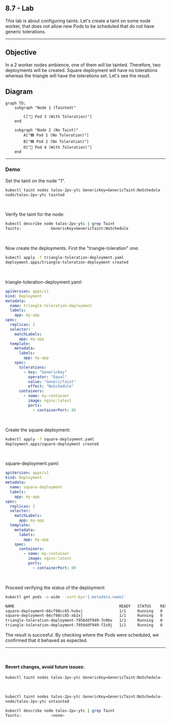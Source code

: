 ## 8.7 - Lab

This lab is about configuring taints. Let's create a taint on some node worker, that does not allow new Pods to be scheduled that do not have generic tolerations.

--------------------------------

## Objective

In a 2 worker nodes ambience, one of them will be tainted. Therefore, two deployments will be created. Square deployment will have no tolerations whereas the triangle will have the tolerations set. Let's see the result.

## Diagram

```mermaid
graph TD;
    subgraph "Node 1 (Tainted)"

        C["🔺 Pod 3 (With Toleration)"]
    end

    subgraph "Node 2 (No Taint)"
        A["🟦 Pod 1 (No Toleration)"]
        B["🟦 Pod 2 (No Toleration)"]
        D["🔺 Pod 4 (With Toleration)"]
    end
```

--------------------------------

### Demo

Set the taint on the node "1".
```bash
kubectl taint nodes talos-2pv-ytc GenericKey=GenericTaint:NoSchedule
node/talos-2pv-ytc tainted
```
&nbsp;

Verify the taint for the node:
```bash
kubectl describe node talos-2pv-ytc | grep Taint
Taints:             GenericKey=GenericTaint:NoSchedule
```

&nbsp;

Now create the deployments. First the "triangle-toleration" one:

```bash
kubectl apply -f triangle-toleration-deployment.yaml
deployment.apps/triangle-toleration-deployment created
```

&nbsp;

triangle-toleration-deployment.yaml:
```YAML
apiVersion: apps/v1
kind: Deployment
metadata:
  name: triangle-toleration-deployment
  labels:
    app: my-app
spec:
  replicas: 2
  selector:
    matchLabels:
      app: my-app
  template:
    metadata:
      labels:
        app: my-app
    spec:
      tolerations:
        - key: "GenericKey"
          operator: "Equal"
          value: "GenericTaint"
          effect: "NoSchedule"
      containers:
        - name: my-container
          image: nginx:latest
          ports:
            - containerPort: 80
```
&nbsp;

Create the square deployment:

```bash
kubectl apply -f square-deployment.yaml
deployment.apps/square-deployment created
```
&nbsp;

square-deployment.yaml:
```YAML
apiVersion: apps/v1
kind: Deployment
metadata:
  name: square-deployment
  labels:
    app: my-app
spec:
  replicas: 2
  selector:
    matchLabels:
      app: my-app
  template:
    metadata:
      labels:
        app: my-app
    spec:
      containers:
        - name: my-container
          image: nginx:latest
          ports:
            - containerPort: 80
```

&nbsp;

Proceed verifying the status of the deployment:

```bash
kubectl get pods -o wide --sort-by='{.metadata.name}'

NAME                                              READY   STATUS    RESTARTS   AGE     IP            NODE          
square-deployment-66cf98cc85-hvbvj                1/1     Running   0          2m39s   10.244.0.65   talos-pmv-2qi   
square-deployment-66cf98cc85-xb2xj                1/1     Running   0          2m39s   10.244.0.64   talos-pmv-2qi  
triangle-toleration-deployment-7956ddf949-7n9bx   1/1     Running   0          2m50s   10.244.4.24   talos-2pv-ytc  
triangle-toleration-deployment-7956ddf949-f2z8j   1/1     Running   0          2m50s   10.244.0.62   talos-pmv-2qi  
```

The result is succesful. By checking where the Pods were scheduled, we confirmed that it behaved as expected.

-------------------------------------------
&nbsp;

#### Revert changes, avoid future issues:

```bash
kubectl taint nodes talos-2pv-ytc GenericKey=GenericTaint:NoSchedule-
```

&nbsp;

```bash
kubectl taint nodes talos-2pv-ytc GenericKey=GenericTaint:NoSchedule-
node/talos-2pv-ytc untainted

kubectl describe node talos-2pv-ytc | grep Taint
Taints:             <none>
```